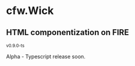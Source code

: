 # cfw.Wick 

## HTML componentization on FIRE

<sub> v0.9.0-ts </sub>

Alpha - Typescript release soon.